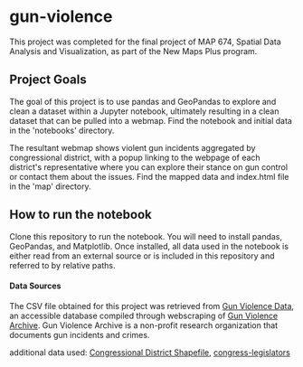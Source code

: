 # gun-violence

This project was completed for the final project of MAP 674, Spatial Data Analysis and Visualization, as part of the New Maps Plus program.

## Project Goals
The goal of this project is to use pandas and GeoPandas to explore and clean a dataset within a Jupyter notebook, ultimately resulting in a clean dataset that can be pulled into a webmap. Find the notebook and initial data in the 'notebooks' directory.

The resultant webmap shows violent gun incidents aggregated by congressional district, with a popup linking to the webpage of each district's representative where you can explore their stance on gun control or contact them about the issues. Find the mapped data and index.html file in the 'map' directory.

## How to run the notebook
Clone this repository to run the notebook. You will need to install pandas, GeoPandas, and Matplotlib. Once installed, all data used in the notebook is either read from an external source or is included in this repository and referred to by relative paths.

#### Data Sources
The CSV file obtained for this project was retrieved from [Gun Violence Data](https://github.com/jamesqo/gun-violence-data), an accessible database compiled through webscraping of [Gun Violence Archive](https://www.gunviolencearchive.org/). Gun Violence Archive is a non-profit research organization that documents gun incidents and crimes.

additional data used: [Congressional District Shapefile](https://opendata.arcgis.com/datasets/ff48bbae433442a38f6c635b8c7baf72_0.zip), [congress-legislators](https://github.com/unitedstates/congress-legislators)
